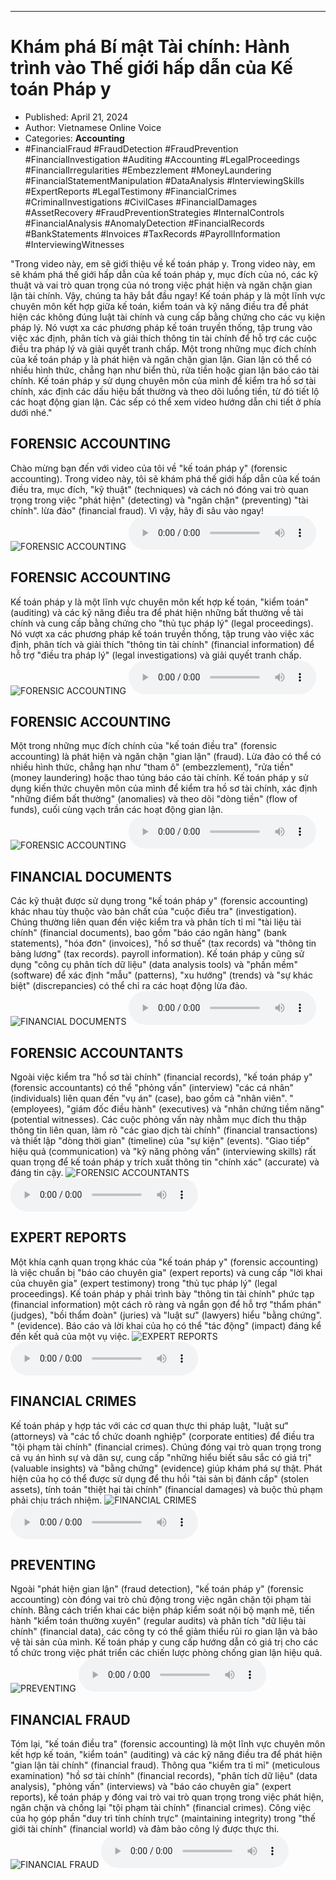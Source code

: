 
---

# Khám phá Bí mật Tài chính: Hành trình vào Thế giới hấp dẫn của Kế toán Pháp y

- Published: April 21, 2024
- Author: Vietnamese Online Voice
- Categories: **Accounting**
- #FinancialFraud #FraudDetection #FraudPrevention #FinancialInvestigation #Auditing #Accounting #LegalProceedings #FinancialIrregularities #Embezzlement #MoneyLaundering #FinancialStatementManipulation #DataAnalysis #InterviewingSkills #ExpertReports #LegalTestimony #FinancialCrimes #CriminalInvestigations #CivilCases #FinancialDamages #AssetRecovery #FraudPreventionStrategies #InternalControls #FinancialAnalysis #AnomalyDetection #FinancialRecords #BankStatements #Invoices #TaxRecords #PayrollInformation #InterviewingWitnesses

"Trong video này, em sẽ giới thiệu về kế toán pháp y. Trong video này, em sẽ khám phá thế giới hấp dẫn của kế toán pháp y, mục đích của nó, các kỹ thuật và vai trò quan trọng của nó trong việc phát hiện và ngăn chặn gian lận tài chính. Vậy, chúng ta hãy bắt đầu ngay! Kế toán pháp y là một lĩnh vực chuyên môn kết hợp giữa kế toán, kiểm toán và kỹ năng điều tra để phát hiện các không đúng luật tài chính và cung cấp bằng chứng cho các vụ kiện pháp lý. Nó vượt xa các phương pháp kế toán truyền thống, tập trung vào việc xác định, phân tích và giải thích thông tin tài chính để hỗ trợ các cuộc điều tra pháp lý và giải quyết tranh chấp. Một trong những mục đích chính của kế toán pháp y là phát hiện và ngăn chặn gian lận. Gian lận có thể có nhiều hình thức, chẳng hạn như biển thủ, rửa tiền hoặc gian lận báo cáo tài chính. Kế toán pháp y sử dụng chuyên môn của mình để kiểm tra hồ sơ tài chính, xác định các dấu hiệu bất thường và theo dõi luồng tiền, từ đó tiết lộ các hoạt động gian lận. Các sếp có thể xem video hướng dẫn chi tiết ở phía dưới nhé."


## FORENSIC ACCOUNTING

Chào mừng bạn đến với video của tôi về "kế toán pháp y" (forensic accounting). Trong video này, tôi sẽ khám phá thế giới hấp dẫn của kế toán điều tra, mục đích, "kỹ thuật" (techniques) và cách nó đóng vai trò quan trọng trong việc "phát hiện" (detecting) và "ngăn chặn" (preventing) "tài chính". lừa đảo" (financial fraud). Vì vậy, hãy đi sâu vào ngay!
![FORENSIC ACCOUNTING](https://http-archiver-apis-production-80.schnworks.com/storage/images/transitions/2024-04-21/transition-890802406-Montserrat-Black-7B1FA2.jpg)
<audio controls>
    <source src="https://http-archiver-apis-production-80.schnworks.com/storage/audio/file-11457073187.mp3" type="audio/mpeg">
</audio>



## FORENSIC ACCOUNTING

Kế toán pháp y là một lĩnh vực chuyên môn kết hợp kế toán, "kiểm toán" (auditing) và các kỹ năng điều tra để phát hiện những bất thường về tài chính và cung cấp bằng chứng cho "thủ tục pháp lý" (legal proceedings). Nó vượt xa các phương pháp kế toán truyền thống, tập trung vào việc xác định, phân tích và giải thích "thông tin tài chính" (financial information) để hỗ trợ "điều tra pháp lý" (legal investigations) và giải quyết tranh chấp.
![FORENSIC ACCOUNTING](https://http-archiver-apis-production-80.schnworks.com/storage/images/transitions/2024-04-21/transition-1313085120-Montserrat-Black-512DA8.jpg)
<audio controls>
    <source src="https://http-archiver-apis-production-80.schnworks.com/storage/audio/file-26683028711.mp3" type="audio/mpeg">
</audio>



## FORENSIC ACCOUNTING

Một trong những mục đích chính của "kế toán điều tra" (forensic accounting) là phát hiện và ngăn chặn "gian lận" (fraud). Lừa đảo có thể có nhiều hình thức, chẳng hạn như "tham ô" (embezzlement), "rửa tiền" (money laundering) hoặc thao túng báo cáo tài chính. Kế toán pháp y sử dụng kiến ​​thức chuyên môn của mình để kiểm tra hồ sơ tài chính, xác định "những điểm bất thường" (anomalies) và theo dõi "dòng tiền" (flow of funds), cuối cùng vạch trần các hoạt động gian lận.
![FORENSIC ACCOUNTING](https://http-archiver-apis-production-80.schnworks.com/storage/images/transitions/2024-04-21/transition--21681703629-Montserrat-Regular-673AB7.jpg)
<audio controls>
    <source src="https://http-archiver-apis-production-80.schnworks.com/storage/audio/file-51674550472.mp3" type="audio/mpeg">
</audio>



## FINANCIAL DOCUMENTS

Các kỹ thuật được sử dụng trong "kế toán pháp y" (forensic accounting) khác nhau tùy thuộc vào bản chất của "cuộc điều tra" (investigation). Chúng thường liên quan đến việc kiểm tra và phân tích tỉ mỉ "tài liệu tài chính" (financial documents), bao gồm "báo cáo ngân hàng" (bank statements), "hóa đơn" (invoices), "hồ sơ thuế" (tax records) và "thông tin bảng lương" (tax records). payroll information). Kế toán pháp y cũng sử dụng "công cụ phân tích dữ liệu" (data analysis tools) và "phần mềm" (software) để xác định "mẫu" (patterns), "xu hướng" (trends) và "sự khác biệt" (discrepancies) có thể chỉ ra các hoạt động lừa đảo.
![FINANCIAL DOCUMENTS](https://http-archiver-apis-production-80.schnworks.com/storage/images/transitions/2024-04-21/transition-9199294135-Montserrat-Bold-4A148C.jpg)
<audio controls>
    <source src="https://http-archiver-apis-production-80.schnworks.com/storage/audio/file-18998237236.mp3" type="audio/mpeg">
</audio>



## FORENSIC ACCOUNTANTS

Ngoài việc kiểm tra "hồ sơ tài chính" (financial records), "kế toán pháp y" (forensic accountants) có thể "phỏng vấn" (interview) "các cá nhân" (individuals) liên quan đến "vụ án" (case), bao gồm cả "nhân viên". " (employees), "giám đốc điều hành" (executives) và "nhân chứng tiềm năng" (potential witnesses). Các cuộc phỏng vấn này nhằm mục đích thu thập thông tin liên quan, làm rõ "các giao dịch tài chính" (financial transactions) ​​và thiết lập "dòng thời gian" (timeline) của "sự kiện" (events). "Giao tiếp" hiệu quả (communication) và "kỹ năng phỏng vấn" (interviewing skills) rất quan trọng để kế toán pháp y trích xuất thông tin "chính xác" (accurate) và đáng tin cậy.
![FORENSIC ACCOUNTANTS](https://http-archiver-apis-production-80.schnworks.com/storage/images/transitions/2024-04-21/transition--37368332595-Montserrat-Bold-1A237E.jpg)
<audio controls>
    <source src="https://http-archiver-apis-production-80.schnworks.com/storage/audio/file-24988045067.mp3" type="audio/mpeg">
</audio>



## EXPERT REPORTS

Một khía cạnh quan trọng khác của "kế toán pháp y" (forensic accounting) là việc chuẩn bị "báo cáo chuyên gia" (expert reports) và cung cấp "lời khai của chuyên gia" (expert testimony) trong "thủ tục pháp lý" (legal proceedings). Kế toán pháp y phải trình bày "thông tin tài chính" phức tạp (financial information) một cách rõ ràng và ngắn gọn để hỗ trợ "thẩm phán" (judges), "bồi thẩm đoàn" (juries) và "luật sư" (lawyers) hiểu "bằng chứng". " (evidence). Báo cáo và lời khai của họ có thể "tác động" (impact) đáng kể đến kết quả của một vụ việc.
![EXPERT REPORTS](https://http-archiver-apis-production-80.schnworks.com/storage/images/transitions/2024-04-21/transition--44046307173-Montserrat-Black-673AB7.jpg)
<audio controls>
    <source src="https://http-archiver-apis-production-80.schnworks.com/storage/audio/file-58323981549.mp3" type="audio/mpeg">
</audio>



## FINANCIAL CRIMES

Kế toán pháp y hợp tác với các cơ quan thực thi pháp luật, "luật sư" (attorneys) và "các tổ chức doanh nghiệp" (corporate entities) để điều tra "tội phạm tài chính" (financial crimes). Chúng đóng vai trò quan trọng trong cả vụ án hình sự và dân sự, cung cấp "những hiểu biết sâu sắc có giá trị" (valuable insights) và "bằng chứng" (evidence) giúp khám phá sự thật. Phát hiện của họ có thể được sử dụng để thu hồi "tài sản bị đánh cắp" (stolen assets), tính toán "thiệt hại tài chính" (financial damages) và buộc thủ phạm phải chịu trách nhiệm.
![FINANCIAL CRIMES](https://http-archiver-apis-production-80.schnworks.com/storage/images/transitions/2024-04-21/transition-42579128545-Montserrat-Black-004895.jpg)
<audio controls>
    <source src="https://http-archiver-apis-production-80.schnworks.com/storage/audio/file-7104096569.mp3" type="audio/mpeg">
</audio>



## PREVENTING

Ngoài "phát hiện gian lận" (fraud detection), "kế toán pháp y" (forensic accounting) còn đóng vai trò chủ động trong việc ngăn chặn tội phạm tài chính. Bằng cách triển khai các biện pháp kiểm soát nội bộ mạnh mẽ, tiến hành "kiểm toán thường xuyên" (regular audits) và phân tích "dữ liệu tài chính" (financial data), các công ty có thể giảm thiểu rủi ro gian lận và bảo vệ tài sản của mình. Kế toán pháp y cung cấp hướng dẫn có giá trị cho các tổ chức trong việc phát triển các chiến lược phòng chống gian lận hiệu quả.
![PREVENTING](https://http-archiver-apis-production-80.schnworks.com/storage/images/transitions/2024-04-21/transition--31004551701-Montserrat-Bold-880E4F.jpg)
<audio controls>
    <source src="https://http-archiver-apis-production-80.schnworks.com/storage/audio/file-32319810132.mp3" type="audio/mpeg">
</audio>



## FINANCIAL FRAUD

Tóm lại, "kế toán điều tra" (forensic accounting) là một lĩnh vực chuyên môn kết hợp kế toán, "kiểm toán" (auditing) và các kỹ năng điều tra để phát hiện "gian lận tài chính" (financial fraud). Thông qua "kiểm tra tỉ mỉ" (meticulous examination) "hồ sơ tài chính" (financial records), "phân tích dữ liệu" (data analysis), "phỏng vấn" (interviews) và "báo cáo chuyên gia" (expert reports), kế toán pháp y đóng vai trò vai trò quan trọng trong việc phát hiện, ngăn chặn và chống lại "tội phạm tài chính" (financial crimes). Công việc của họ góp phần "duy trì tính chính trực" (maintaining integrity) trong "thế giới tài chính" (financial world) và đảm bảo công lý được thực thi.
![FINANCIAL FRAUD](https://http-archiver-apis-production-80.schnworks.com/storage/images/transitions/2024-04-21/transition-20570581673-Montserrat-Bold-9C27B0.jpg)
<audio controls>
    <source src="https://http-archiver-apis-production-80.schnworks.com/storage/audio/file-33053458750.mp3" type="audio/mpeg">
</audio>

